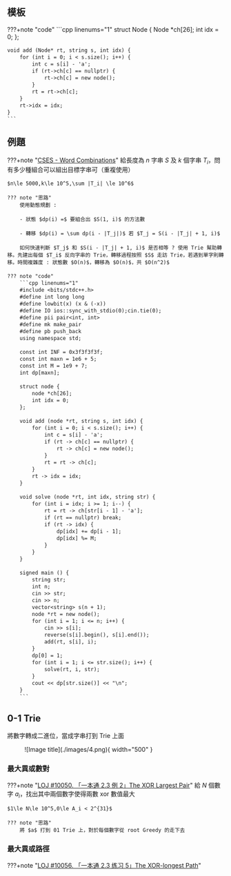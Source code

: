 ## 模板

???+note "code"
	```cpp linenums="1"
	struct Node {
        Node *ch[26];
        int idx = 0;
    };

    void add (Node* rt, string s, int idx) {
        for (int i = 0; i < s.size(); i++) {
            int c = s[i] - 'a';
            if (rt->ch[c] == nullptr) {
                rt->ch[c] = new node();
            }
            rt = rt->ch[c];
        } 
        rt->idx = idx;
    }
    ```

## 例題

???+note "[CSES - Word Combinations](https://cses.fi/problemset/task/1731/)"
	給長度為 $n$ 字串 $S$ 及 $k$ 個字串 $T_i$，問有多少種組合可以組出目標字串可（重複使用）
	
	$n\le 5000,k\le 10^5,\sum |T_i| \le 10^6$
	
	??? note "思路"
		使用動態規劃 : 
		
		- 狀態 $dp(i) =$ 要組合出 $S(1, i)$ 的方法數

		- 轉移 $dp(i) = \sum dp(i - |T_j|)$ 若 $T_j = S(i - |T_j| + 1, i)$
		
		如何快速判斷 $T_j$ 和 $S(i - |T_j| + 1, i)$ 是否相等 ? 使用 Trie 幫助轉移。先建出每個 $T_i$ 反向字串的 Trie，轉移過程按照 $S$ 走訪 Trie，若遇到單字則轉移。時間複雜度 : 狀態數 $O(n)$，轉移為 $O(n)$，共 $O(n^2)$
	
	??? note "code"
		```cpp linenums="1"
        #include <bits/stdc++.h>
        #define int long long
        #define lowbit(x) (x & (-x))
        #define IO ios::sync_with_stdio(0);cin.tie(0);
        #define pii pair<int, int>
        #define mk make_pair
        #define pb push_back
        using namespace std;

        const int INF = 0x3f3f3f3f;
        const int maxn = 1e6 + 5;
        const int M = 1e9 + 7;
        int dp[maxn];

        struct node {
            node *ch[26];
            int idx = 0;
        };

        void add (node *rt, string s, int idx) {
            for (int i = 0; i < s.size(); i++) {
                int c = s[i] - 'a';
                if (rt -> ch[c] == nullptr) {
                    rt -> ch[c] = new node();
                }
                rt = rt -> ch[c];
            } 
            rt -> idx = idx;
        }

        void solve (node *rt, int idx, string str) {
            for (int i = idx; i >= 1; i--) {
                rt = rt -> ch[str[i - 1] - 'a'];  
                if (rt == nullptr) break;
                if (rt -> idx) {
                    dp[idx] += dp[i - 1];
                    dp[idx] %= M;
                }
            }
        }

        signed main () {
            string str;
            int n;
            cin >> str;
            cin >> n;
            vector<string> s(n + 1);
            node *rt = new node();
            for (int i = 1; i <= n; i++) {
                cin >> s[i];
                reverse(s[i].begin(), s[i].end());
                add(rt, s[i], i);
            }
            dp[0] = 1;
            for (int i = 1; i <= str.size(); i++) {
                solve(rt, i, str);
            }
            cout << dp[str.size()] << "\n";
        }
        ```
        
## 0-1 Trie

將數字轉成二進位，當成字串打到 Trie 上面

<figure markdown>
  ![Image title](./images/4.png){ width="500" }
</figure>

### 最大異或數對

???+note "[LOJ #10050. 「一本通 2.3 例 2」The XOR Largest Pair](https://loj.ac/p/10050)"
	給 $N$ 個數字 $a_i$，找出其中兩個數字使得兩數 xor 數值最大
	
	$1\le N\le 10^5,0\le A_i < 2^{31}$
	
	??? note "思路"
		將 $a$ 打到 01 Trie 上，對於每個數字從 root Greedy 的走下去
		
### 最大異或路徑		

???+note "[LOJ #10056. 「一本通 2.3 练习 5」The XOR-longest Path](https://loj.ac/p/10056)"
	